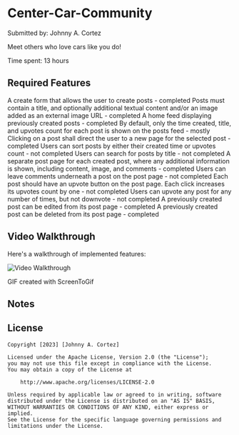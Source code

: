 # Center-Car-Community

Submitted by: Johnny A. Cortez

Meet others who love cars like you do!

Time spent: 13 hours 

## Required Features

A create form that allows the user to create posts - completed
Posts must contain a title, and optionally additional textual content and/or an image added as an external image URL - completed
A home feed displaying previously created posts - completed
By default, only the time created, title, and upvotes count for each post is shown on the posts feed - mostly
Clicking on a post shall direct the user to a new page for the selected post - completed
Users can sort posts by either their created time or upvotes count - not completed
Users can search for posts by title - not completed
A separate post page for each created post, where any additional information is shown, including content, image, and comments - completed
Users can leave comments underneath a post on the post page - not completed
Each post should have an upvote button on the post page. Each click increases its upvotes count by one - not completed
Users can upvote any post for any number of times, but not downvote - not completed
A previously created post can be edited from its post page - completed
A previously created post can be deleted from its post page - completed

## Video Walkthrough

Here's a walkthrough of implemented features:

<img src='Animation_ProjectTwo.gif' title='Video Walkthrough' width='' alt='Video Walkthrough' />

GIF created with ScreenToGif

## Notes

## License

    Copyright [2023] [Johnny A. Cortez]

    Licensed under the Apache License, Version 2.0 (the "License");
    you may not use this file except in compliance with the License.
    You may obtain a copy of the License at

        http://www.apache.org/licenses/LICENSE-2.0

    Unless required by applicable law or agreed to in writing, software
    distributed under the License is distributed on an "AS IS" BASIS,
    WITHOUT WARRANTIES OR CONDITIONS OF ANY KIND, either express or implied.
    See the License for the specific language governing permissions and
    limitations under the License.
